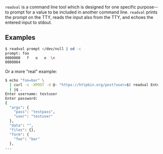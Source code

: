 `readval` is a command line tool which is designed for one specific purpose--
to prompt for a value to be included in another command line. `readval` prints
the prompt on the TTY, reads the input also from the TTY, and echoes the entered
input to stdout.

Examples
-------

``` sh
$ readval prompt </dev/null | od -c
prompt: foo
0000000   f   o   o  \n
0000004
```

Or a more "real" example:

``` sh
$ echo "foo=bar" \
  | curl -s -XPOST -d @- "https://httpbin.org/post?user=$( readval Enter username )&pass=$( readval -s Enter password )" \
  | jq .
Enter username: testuser
Enter password:
{
  "args": {
    "pass": "testpass",
    "user": "testuser"
  },
  "data": "",
  "files": {},
  "form": {
    "foo": "bar"
  },
...
```
